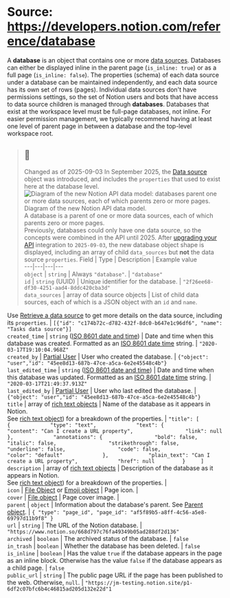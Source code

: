 # Source: https://developers.notion.com/reference/database

A **database** is an object that contains one or more [data sources](https://developers.notion.com/reference/data-sources). Databases can either be displayed inline in the parent page (`is_inline: true`) or as a full page (`is_inline: false`). The properties (schema) of each data source under a database can be maintained independently, and each data source has its own set of rows (pages).
Individual data sources don't have permissions settings, so the set of Notion users and bots that have access to data source children is managed through **databases**.
Databases that exist at the workspace level must be full-page databases, not inline. For easier permission management, we typically recommend having at least one level of parent page in between a database and the top-level workspace root.
## [](https://developers.notion.com/reference/database#object-fields)
> ## 📘
> Changed as of 2025-09-03
> In September 2025, the [Data source](https://developers.notion.com/reference/data-source) object was introduced, and includes the `properties` that used to exist here at the database level.
> ![Diagram of the new Notion API data model: databases parent one or more data sources, each of which parents zero or more pages.](https://files.readme.io/6dc5c7eccb432e908290e2642c84579936d55ee79c6cd60a5b0807e70cdeb55a-image.png)
> Diagram of the new Notion API data model.  
>  A database is a parent of one or more data sources, each of which parents zero or more pages.  
>  Previously, databases could only have one data source, so the concepts were combined in the API until 2025.
> After [upgrading your API](https://developers.notion.com/docs/upgrade-guide-2025-09-03) integration to `2025-09-03`, the new database object shape is displayed, including an array of child `data_sources` but **not** the data source `properties`.
Field | Type | Description | Example value  
---|---|---|---  
`object` | `string` | Always `"database"`. | `"database"`  
`id` |  `string` (UUID) | Unique identifier for the database. | `"2f26ee68-df30-4251-aad4-8ddc420cba3d"`  
`data_sources` | array of data source objects | List of child data sources, each of which is a JSON object with an `id` and `name`.  
  
Use [Retrieve a data source](https://developers.notion.com/reference/retrieve-a-data-source) to get more details on the data source, including its `properties`. | `[{"id": "c174b72c-d782-432f-8dc0-b647e1c96df6", "name": "Tasks data source"}]`  
`created_time` |  `string` ([ISO 8601 date and time](https://en.wikipedia.org/wiki/ISO_8601)) | Date and time when this database was created. Formatted as an [ISO 8601 date time](https://en.wikipedia.org/wiki/ISO_8601) string. | `"2020-03-17T19:10:04.968Z"`  
`created_by` | [Partial User](https://developers.notion.com/reference/user) | User who created the database. | `{"object": "user","id": "45ee8d13-687b-47ce-a5ca-6e2e45548c4b"}`  
`last_edited_time` |  `string` ([ISO 8601 date and time](https://en.wikipedia.org/wiki/ISO_8601)) | Date and time when this database was updated. Formatted as an [ISO 8601 date time](https://en.wikipedia.org/wiki/ISO_8601) string. | `"2020-03-17T21:49:37.913Z"`  
`last_edited_by` | [Partial User](https://developers.notion.com/reference/user) | User who last edited the database. | `{"object": "user","id": "45ee8d13-687b-47ce-a5ca-6e2e45548c4b"}`  
`title` | array of [rich text objects](https://developers.notion.com/reference/rich-text) | Name of the database as it appears in Notion.  
See [rich text object](https://developers.notion.com/reference/rich-text)) for a breakdown of the properties. | `"title": [         {             "type": "text",             "text": {                 "content": "Can I create a URL property",                 "link": null             },             "annotations": {                 "bold": false,                 "italic": false,                 "strikethrough": false,                 "underline": false,                 "code": false,                 "color": "default"             },             "plain_text": "Can I create a URL property",             "href": null         }     ]`  
`description` | array of [rich text objects](https://developers.notion.com/reference/rich-text) | Description of the database as it appears in Notion.  
See [rich text object](https://developers.notion.com/reference/rich-text)) for a breakdown of the properties. |   
`icon` |  [File Object](https://developers.notion.com/reference/file-object) or [Emoji object](https://developers.notion.com/reference/emoji-object) | Page icon. |   
`cover` |  [File object](https://developers.notion.com/reference/file-object) | Page cover image. |   
`parent` | `object` | Information about the database's parent. See [Parent object](https://developers.notion.com/reference/parent-object). | `{ "type": "page_id", "page_id": "af5f89b5-a8ff-4c56-a5e8-69797d11b9f8" }`  
`url` | `string` | The URL of the Notion database. | `"https://www.notion.so/668d797c76fa49349b05ad288df2d136"`  
`archived` | `boolean` | The archived status of the database. | `false`  
`in_trash` | `boolean` | Whether the database has been deleted. | `false`  
`is_inline` | `boolean` | Has the value `true` if the database appears in the page as an inline block. Otherwise has the value `false` if the database appears as a child page. | `false`  
`public_url` | `string` | The public page URL if the page has been published to the web. Otherwise, `null`. | `"https://jm-testing.notion.site/p1-6df2c07bfc6b4c46815ad205d132e22d"1`
